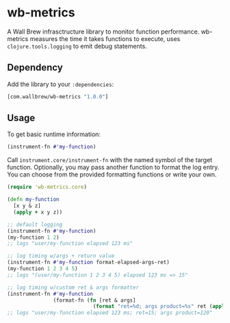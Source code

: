 # wb-metrics

A Wall Brew infrasctructure library to monitor function performance.
wb-metrics measures the time it takes functions to execute, uses `clojure.tools.logging` to emit debug statements.

## Dependency

Add the library to your `:dependencies`:

```clojure
[com.wallbrew/wb-metrics "1.0.0"]
```

## Usage

To get basic runtime information:

```clojure
(instrument-fn #'my-function)
```

Call `instrument.core/instrument-fn` with the named symbol of the target function.
Optionally, you may pass another function to format the log entry.
You can choose from the provided formatting functions or write your own.

```clojure
(require 'wb-metrics.core)

(defn my-function
  [x y & z]
  (apply + x y z))

;; default logging
(instrument-fn #'my-function)
(my-function 1 2)
;; logs "user/my-function elapsed 123 ms"

;; log timing w/args + return value
(instrument-fn #'my-function format-elapsed-args-ret)
(my-function 1 2 3 4 5)
;; logs "(user/my-function 1 2 3 4 5) elapsed 123 ms => 15"

;; log timing w/custom ret & args formatter
(instrument-fn #'my-function
               (format-fn (fn [ret & args]
                            (format "ret=%d; args product=%s" ret (apply * args)))))
;; logs "user/my-function elapsed 123 ms; ret=15; args product=120"
```

